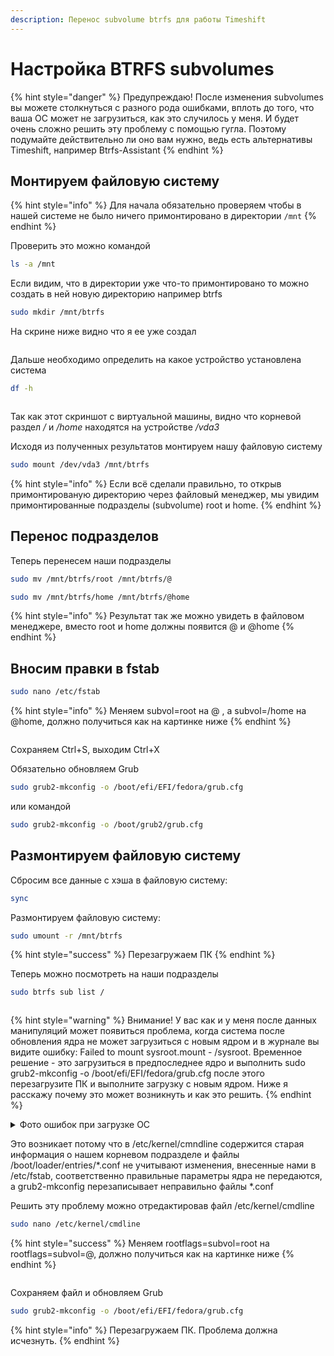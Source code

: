 ```yaml
---
description: Перенос subvolume btrfs для работы Timeshift
---
```


# Настройка BTRFS subvolumes

{% hint style="danger" %}
Предупреждаю! После изменения subvolumes вы можете столкнуться с разного рода ошибками, вплоть до того, что ваша ОС может не загрузиться, как это случилось у меня. И будет очень сложно решить эту проблему с помощью гугла. Поэтому подумайте действительно ли оно вам нужно, ведь есть альтернативы Timeshift, например Btrfs-Assistant
{% endhint %}

## Монтируем файловую систему

{% hint style="info" %}
Для начала обязательно проверяем чтобы в нашей системе не было ничего примонтировано в директории `/mnt`
{% endhint %}

Проверить это можно командой

```bash
ls -a /mnt
```

Если видим, что в директории уже что-то примонтировано то можно создать в ней новую директорию например btrfs

```bash
sudo mkdir /mnt/btrfs
```

На скрине ниже видно что я ее уже создал

<figure><img src="../../../.gitbook/assets/mnt.png" alt=""><figcaption></figcaption></figure>

Дальше необходимо определить на какое устройство установлена система

```bash
df -h
```

<figure><img src="../../../.gitbook/assets/df-h.png" alt=""><figcaption></figcaption></figure>

Так как этот скриншот с виртуальной машины, видно что корневой раздел _/_ и _/home_ находятся на устройстве _/vda3_

Исходя из полученных результатов монтируем нашу файловую систему

```bash
sudo mount /dev/vda3 /mnt/btrfs
```

{% hint style="info" %}
Если всё сделали правильно, то открыв примонтированую директорию через файловый менеджер, мы увидим примонтированные подразделы (subvolume) root и home.
{% endhint %}

## Перенос подразделов

Теперь перенесем наши подразделы

```bash
sudo mv /mnt/btrfs/root /mnt/btrfs/@
```

```bash
sudo mv /mnt/btrfs/home /mnt/btrfs/@home
```

{% hint style="info" %}
Результат так же можно увидеть в файловом менеджере, вместо root и home должны появится @ и @home
{% endhint %}

## Вносим правки в fstab

```bash
sudo nano /etc/fstab
```

{% hint style="info" %}
Меняем subvol=root нa @ , а subvol=/home на @home, должно получиться как на картинке ниже
{% endhint %}

<figure><img src="../../../.gitbook/assets/fstab.png" alt=""><figcaption></figcaption></figure>

Сохраняем Ctrl+S, выходим Ctrl+X

Обязательно обновляем Grub

```bash
sudo grub2-mkconfig -o /boot/efi/EFI/fedora/grub.cfg
```

или командой

```bash
sudo grub2-mkconfig -o /boot/grub2/grub.cfg
```

## Размонтируем файловую систему

Сбросим все данные с хэша в файловую систему:

```bash
sync
```

Размонтируем файловую систему:

```bash
sudo umount -r /mnt/btrfs
```

{% hint style="success" %}
Перезагружаем ПК
{% endhint %}

Теперь можно посмотреть на наши подразделы

```bash
sudo btrfs sub list /
```

<figure><img src="../../../.gitbook/assets/btrfs_subvol.png" alt=""><figcaption></figcaption></figure>

{% hint style="warning" %}
Внимание! У вас как и у меня после данных манипуляций может появиться проблема, когда система после обновления ядра не может загрузиться с новым ядром и в журнале вы видите ошибку: Failed to mount sysroot.mount - /sysroot. Временное решение - это загрузиться в предпоследнее ядро и выполнить sudo grub2-mkconfig -o /boot/efi/EFI/fedora/grub.cfg после этого перезагрузите ПК и выполните загрузку с новым ядром. Ниже я расскажу почему это может возникнуть и как это решить.
{% endhint %}

<details>

<summary>Фото ошибок при загрузке ОС</summary>

<img src="../../../.gitbook/assets/emergency_mode.jpg" alt="" data-size="original">

<img src="../../../.gitbook/assets/failed sysroot.jpg" alt="" data-size="original">

</details>

Это возникает потому что в /etc/kernel/cmndline содержится старая информация о нашем корневом подразделе и файлы /boot/loader/entries/\*.conf не учитывают изменения, внесенные нами в /etc/fstab, соответственно правильные параметры ядра не передаются, а grub2-mkconfig перезаписывает неправильно файлы \*.conf

Решить эту проблему можно отредактировав файл /etc/kernel/cmdline

```bash
sudo nano /etc/kernel/cmdline
```

{% hint style="success" %}
Меняем rootflags=subvol=root на rootflags=subvol=@, должно получиться как на картинке ниже
{% endhint %}

<figure><img src="../../../.gitbook/assets/etckernelcmdline.png" alt=""><figcaption></figcaption></figure>

Сохраняем файл и обновляем Grub

```bash
sudo grub2-mkconfig -o /boot/efi/EFI/fedora/grub.cfg
```

{% hint style="info" %}
Перезагружаем ПК. Проблема должна исчезнуть.
{% endhint %}

